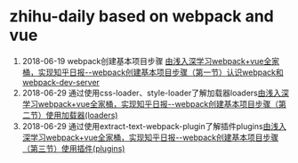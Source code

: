 # zhihu-daily based on webpack and vue
1. 2018-06-19 webpack创建基本项目步骤 [由浅入深学习webpack+vue全家桶，实现知乎日报--webpack创建基本项目步骤（第一节）认识webpack和webpack-dev-server](https://www.jianshu.com/p/40519cbaf2bf)
2. 2018-06-29 通过使用css-loader、style-loader了解加载器loaders[由浅入深学习webpack+vue全家桶，实现知乎日报--webpack创建基本项目步骤（第二节）使用加载器(loaders)](https://www.jianshu.com/p/1e0b2fc2260c)
3. 2018-06-29 通过使用extract-text-webpack-plugin了解插件plugins[由浅入深学习webpack+vue全家桶，实现知乎日报--webpack创建基本项目步骤（第三节）使用插件(plugins)](https://www.jianshu.com/p/f84b96abcb56)
